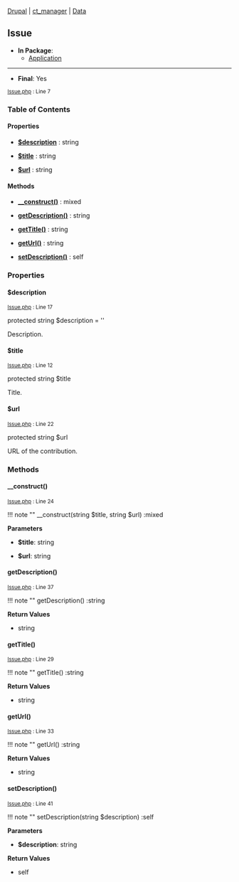 
[Drupal](../namespaces/drupal.md) | [ct_manager](../namespaces/drupal-ct-manager.md) | [Data](../namespaces/drupal-ct-manager-data.md)

## Issue


- **In Package**:
    - [Application](../packages/Application.md)
  


---


- **Final**: Yes



<small>[Issue.php](../files/web-modules-custom-ct-manager-src-data-issue.md) : Line 7</small>










### Table of Contents









#### Properties
- **[$description](../classes/Drupal-ct-manager-Data-Issue.md#description)**
         : string  

- **[$title](../classes/Drupal-ct-manager-Data-Issue.md#title)**
         : string  

- **[$url](../classes/Drupal-ct-manager-Data-Issue.md#url)**
         : string  


#### Methods
- **[__construct()](../classes/Drupal-ct-manager-Data-Issue.md#__construct)**
           : mixed

- **[getDescription()](../classes/Drupal-ct-manager-Data-Issue.md#getdescription)**
           : string

- **[getTitle()](../classes/Drupal-ct-manager-Data-Issue.md#gettitle)**
           : string

- **[getUrl()](../classes/Drupal-ct-manager-Data-Issue.md#geturl)**
           : string

- **[setDescription()](../classes/Drupal-ct-manager-Data-Issue.md#setdescription)**
           : self







### Properties

#### $description

<small>[Issue.php](../files/web-modules-custom-ct-manager-src-data-issue.md) : Line 17</small>



protected string $description = &#039;&#039;

Description.






#### $title

<small>[Issue.php](../files/web-modules-custom-ct-manager-src-data-issue.md) : Line 12</small>



protected string $title

Title.






#### $url

<small>[Issue.php](../files/web-modules-custom-ct-manager-src-data-issue.md) : Line 22</small>



protected string $url

URL of the contribution.








### Methods

#### __construct()

<small>[Issue.php](../files/web-modules-custom-ct-manager-src-data-issue.md) : Line 24</small>


!!! note ""
    __construct(string $title, string $url) :mixed




**Parameters**

- **$title**: string
    
- **$url**: string
    







#### getDescription()

<small>[Issue.php](../files/web-modules-custom-ct-manager-src-data-issue.md) : Line 37</small>


!!! note ""
    getDescription() :string









**Return Values**
- string

#### getTitle()

<small>[Issue.php](../files/web-modules-custom-ct-manager-src-data-issue.md) : Line 29</small>


!!! note ""
    getTitle() :string









**Return Values**
- string

#### getUrl()

<small>[Issue.php](../files/web-modules-custom-ct-manager-src-data-issue.md) : Line 33</small>


!!! note ""
    getUrl() :string









**Return Values**
- string

#### setDescription()

<small>[Issue.php](../files/web-modules-custom-ct-manager-src-data-issue.md) : Line 41</small>


!!! note ""
    setDescription(string $description) :self




**Parameters**

- **$description**: string
    





**Return Values**
- self



